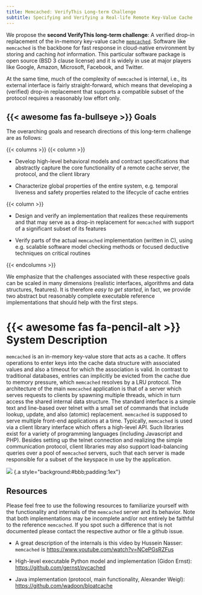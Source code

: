 ```yaml
---
title: Memcached: VerifyThis Long-term Challenge
subtitle: Specifying and Verifying a Real-life Remote Key-Value Cache
---
```


We propose the **second VerifyThis long-term challenge**: A verified
drop-in replacement of the in-memory key-value cache
[`memcached`](https://memcached.org/). Software like `memcached` is
the backbone for fast response in cloud-native environment by storing
and caching *hot* information. This particular software package is
open source (BSD 3 clause license) and it is widely in use at major
players like Google, Amazon, Microsoft, Facebook, and Twitter.

At the same time, much of the complexity of `memcached` is internal,
i.e., its external interface is fairly straight-forward, which means
that developing a (verified) drop-in replacement that supports a
compatible subset of the protocol requires a reasonably low effort only.

## {{< awesome fas fa-bullseye >}} Goals
The overarching goals and research directions of this long-term
challenge are as follows:

{{< columns >}}
{{< column >}}
* Develop high-level behavioral models and contract specifications
that abstractly capture the core functionality of a remote cache
server, the protocol, and the client library

* Characterize global properties of the entire system, e.g. temporal
liveness and safety properties related to the lifecycle of cache
entries

{{< column >}}
* Design and verify an implementation that realizes these requirements
and that may serve as a drop-in replacement for `memcached` with
support of a significant subset of its features
    
* Verify parts of the actual `memcached` implementation (written in
C), using e.g. scalable software model checking methods or focused
deductive techniques on critical routines

{{< endcolumns >}}

We emphasize that the challenges associated with these respective
goals can be scaled in many dimensions (realistic interfaces,
algorithms and data structures, features). It is therefore *easy to
get started*, in fact, we provide two abstract but reasonably complete
executable reference implementations that should help with the first
steps.


#  {{< awesome fas fa-pencil-alt >}} System Description

`memcached` is an in-memory key-value store that acts as a cache. It
offers operations to enter keys into the cache data structure with
associated values and also a timeout for which the association is
valid. In contrast to traditional databases, entries can implicitly be
evicted from the cache due to memory pressure, which `memcached`
resolves by a LRU protocol. The architecture of the main `memcached`
application is that of a server which serves requests to clients by
spawning multiple threads, which in turn access the shared internal
data structure. The standard interface is a simple text and line-based
over telnet with a small set of commands that include lookup, update,
and also (atomic) replacement. `memcached` is supposed to serve
multiple front-end applications at a time. Typically, `memcached` is
used via a client library interface which offers a high-level API.
Such libraries exist for a variety of programming languages (including
Javascript and PHP). Besides setting up the telnet connection and
realizing the simple communication protocol, client libraries may also
support load-balancing queries over a pool of `memcached` servers,
such that each server is made responsible for a subset of the keyspace
in use by the application.


![](arch.svg)
{.a style="background:#bbb;padding:1ex"}

## Resources

Please feel free to use the following resources to familiarize yourself
with the functionality and internals of the `memcached` server and its
behavior. Note that both implementations may be incomplete and/or not
entirely be faithful to the reference `memcached`. If you spot such a
difference that is not documented please contact the respective author
or file a github issue.

-   A great description of the internals is this video by Hussein
    Nasser:  `memcached` is <https://www.youtube.com/watch?v=NCePGsRZFus>

-   High-level executable Python model and implementation (Gidon
    Ernst): <https://github.com/gernst/pycached>

-   Java implementation (protocol, main functionality, Alexander
    Weigl): <https://github.com/wadoon/bloatcache>

